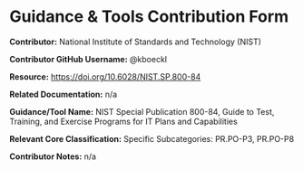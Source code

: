 # Guidance & Tools Contribution Form

**Contributor:** National Institute of Standards and Technology (NIST)

**Contributor GitHub Username:** @kboeckl

**Resource:** https://doi.org/10.6028/NIST.SP.800-84

**Related Documentation:** n/a

**Guidance/Tool Name:** NIST Special Publication 800-84, Guide to Test, Training, and Exercise Programs for IT Plans and Capabilities

**Relevant Core Classification:** Specific Subcategories: PR.PO-P3, PR.PO-P8

**Contributor Notes:** n/a
